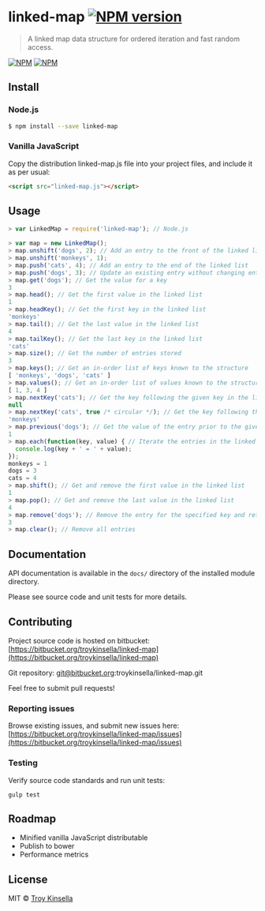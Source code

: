 # linked-map [![NPM version][npm-image]][npm-url]
> A linked map data structure for ordered iteration and fast random access.

[![NPM](https://nodei.co/npm/linked-map.png?downloads=true&downloadRank=true&stars=true)](https://nodei.co/npm/linked-map/)
[![NPM](https://nodei.co/npm-dl/linked-map.png?months=6&height=3)](https://nodei.co/npm/linked-map/)

## Install

### Node.js

```sh
$ npm install --save linked-map
```

### Vanilla JavaScript

Copy the distribution linked-map.js file into your project files, and include it as per usual:
```html
<script src="linked-map.js"></script>
```

## Usage

```js
> var LinkedMap = require('linked-map'); // Node.js

> var map = new LinkedMap();
> map.unshift('dogs', 2); // Add an entry to the front of the linked list
> map.unshift('monkeys', 1);
> map.push('cats', 4); // Add an entry to the end of the linked list
> map.push('dogs', 3); // Update an existing entry without changing entry order. Use remove() first to update and change order.
> map.get('dogs'); // Get the value for a key
3
> map.head(); // Get the first value in the linked list
1
> map.headKey(); // Get the first key in the linked list
'monkeys'
> map.tail(); // Get the last value in the linked list
4
> map.tailKey(); // Get the last key in the linked list
'cats'
> map.size(); // Get the number of entries stored
3
> map.keys(); // Get an in-order list of keys known to the structure
[ 'monkeys', 'dogs', 'cats' ]
> map.values(); // Get an in-order list of values known to the structure
[ 1, 3, 4 ]
> map.nextKey('cats'); // Get the key following the given key in the linked list, if any
null
> map.nextKey('cats', true /* circular */); // Get the key following the given key, wrapping to the front if at the end
'monkeys'
> map.previous('dogs'); // Get the value of the entry prior to the given key in the linked list, if any
1
> map.each(function(key, value) { // Iterate the entries in the linked list in order
  console.log(key + ' = ' + value);
});
monkeys = 1
dogs = 3
cats = 4
> map.shift(); // Get and remove the first value in the linked list
1
> map.pop(); // Get and remove the last value in the linked list
4
> map.remove('dogs'); // Remove the entry for the specified key and return the value.
3
> map.clear(); // Remove all entries
```

## Documentation

API documentation is available in the `docs/` directory of the installed module directory.

Please see source code and unit tests for more details.

## Contributing

Project source code is hosted on bitbucket: 
[https://bitbucket.org/troykinsella/linked-map](https://bitbucket.org/troykinsella/linked-map)

Git repository:
git@bitbucket.org:troykinsella/linked-map.git

Feel free to submit pull requests!

### Reporting issues

Browse existing issues, and submit new issues here:
[https://bitbucket.org/troykinsella/linked-map/issues](https://bitbucket.org/troykinsella/linked-map/issues)

### Testing

Verify source code standards and run unit tests:
```
gulp test
```

## Roadmap

* Minified vanilla JavaScript distributable
* Publish to bower
* Performance metrics

## License

MIT © [Troy Kinsella]()

[npm-image]: https://badge.fury.io/js/linked-map.svg
[npm-url]: https://npmjs.org/package/linked-map
